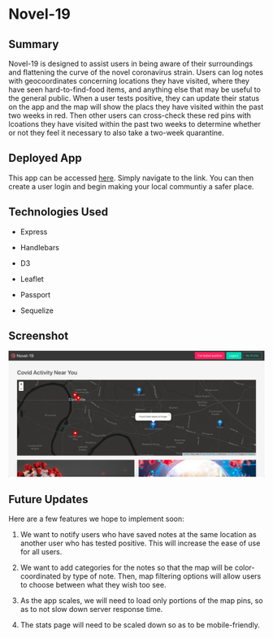 # Novel-19

## Summary

Novel-19 is designed to assist users in being aware of their surroundings and flattening the curve of the novel coronavirus strain.  Users can log notes with geocoordinates concerning locations they have visited, where they have seen hard-to-find-food items, and anything else that may be useful to the general public.  When a user tests positive, they can update their status on the app and the map will show the placs they have visited within the past two weeks in red.  Then other users can cross-check these red pins with lcoations they have visited within the past two weeks to determine whether or not they feel it necessary to also take a two-week quarantine.

## Deployed App

This app can be accessed [here](https://novel-19.herokuapp.com/).  Simply navigate to the link.  You can then create a user login and begin making your local communtiy a safer place.

## Technologies Used

- Express

- Handlebars

- D3

- Leaflet

- Passport

- Sequelize

## Screenshot

![app screenshot](/public/assets/images/Screenshot.png)

## Future Updates

Here are a few features we hope to implement soon:

1.  We want to notify users who have saved notes at the same location as another user who has tested positive.  This will increase the ease of use for all users.

2.  We want to add categories for the notes so that the map will be color-coordinated by type of note.  Then, map filtering options will allow users to choose between what they wish too see.

3. As the app scales, we will need to load only portions of the map pins, so as to not slow down server response time.

4. The stats page will need to be scaled down so as to be mobile-friendly.